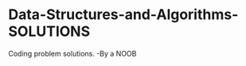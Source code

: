 # Data-Structures-and-Algorithms-SOLUTIONS
Coding problem solutions.
              -By a NOOB
              

